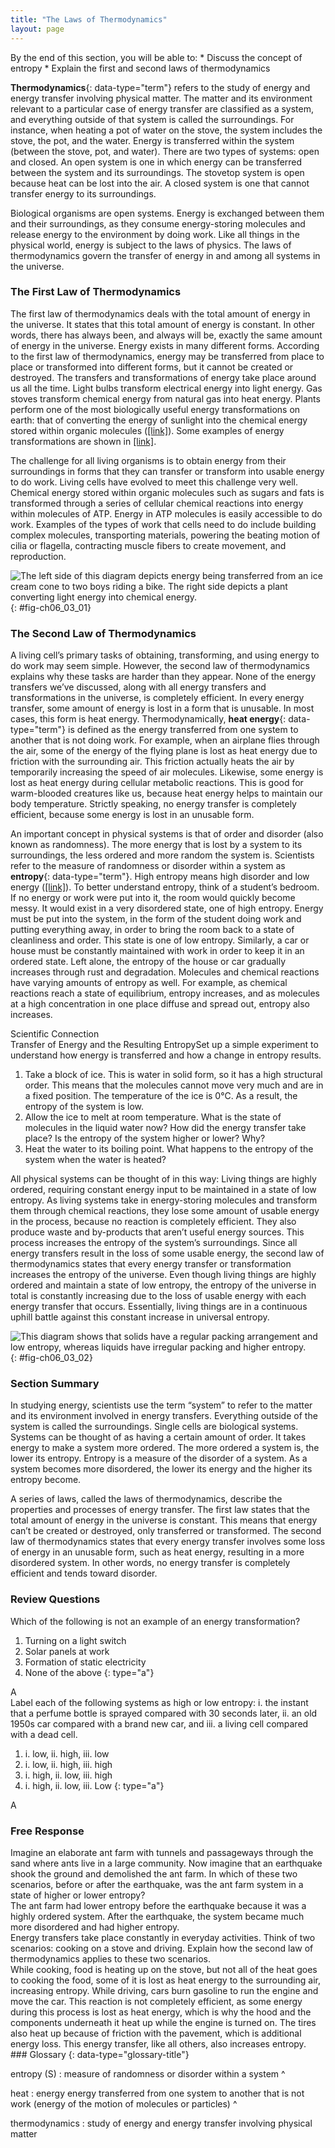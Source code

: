 ```yaml
---
title: "The Laws of Thermodynamics"
layout: page
---
```



<div data-type="abstract" markdown="1">
By the end of this section, you will be able to:
* Discuss the concept of entropy
* Explain the first and second laws of thermodynamics

</div>

**Thermodynamics**{: data-type="term"} refers to the study of energy and energy transfer involving physical matter. The matter and its environment relevant to a particular case of energy transfer are classified as a system, and everything outside of that system is called the surroundings. For instance, when heating a pot of water on the stove, the system includes the stove, the pot, and the water. Energy is transferred within the system (between the stove, pot, and water). There are two types of systems: open and closed. An open system is one in which energy can be transferred between the system and its surroundings. The stovetop system is open because heat can be lost into the air. A closed system is one that cannot transfer energy to its surroundings.

Biological organisms are open systems. Energy is exchanged between them and their surroundings, as they consume energy-storing molecules and release energy to the environment by doing work. Like all things in the physical world, energy is subject to the laws of physics. The laws of thermodynamics govern the transfer of energy in and among all systems in the universe.

### The First Law of Thermodynamics

The first law of thermodynamics deals with the total amount of energy in the universe. It states that this total amount of energy is constant. In other words, there has always been, and always will be, exactly the same amount of energy in the universe. Energy exists in many different forms. According to the first law of thermodynamics, energy may be transferred from place to place or transformed into different forms, but it cannot be created or destroyed. The transfers and transformations of energy take place around us all the time. Light bulbs transform electrical energy into light energy. Gas stoves transform chemical energy from natural gas into heat energy. Plants perform one of the most biologically useful energy transformations on earth: that of converting the energy of sunlight into the chemical energy stored within organic molecules ([\[link\]](/m44422#fig-ch06_01_01)). Some examples of energy transformations are shown in [\[link\]](#fig-ch06_03_01).

The challenge for all living organisms is to obtain energy from their surroundings in forms that they can transfer or transform into usable energy to do work. Living cells have evolved to meet this challenge very well. Chemical energy stored within organic molecules such as sugars and fats is transformed through a series of cellular chemical reactions into energy within molecules of ATP. Energy in ATP molecules is easily accessible to do work. Examples of the types of work that cells need to do include building complex molecules, transporting materials, powering the beating motion of cilia or flagella, contracting muscle fibers to create movement, and reproduction.

 ![The left side of this diagram depicts energy being transferred from an ice cream cone to two boys riding a bike. The right side depicts a plant converting light energy into chemical energy.](../resources/Figure_06_02_01.jpg "Shown are two examples of energy being transferred from one system to another and transformed from one form to another. Humans can convert the chemical energy in food, like this ice cream cone, into kinetic energy (the energy of movement to ride a bicycle). Plants can convert electromagnetic radiation (light energy) from the sun into chemical energy. (credit &#x201C;ice cream&#x201D;: modification of work by D. Sharon Pruitt; credit &#x201C;kids on bikes&#x201D;: modification of work by Michelle Riggen-Ransom; credit &#x201C;leaf&#x201D;: modification of work by Cory Zanker)"){: #fig-ch06_03_01}

### The Second Law of Thermodynamics

A living cell’s primary tasks of obtaining, transforming, and using energy to do work may seem simple. However, the second law of thermodynamics explains why these tasks are harder than they appear. None of the energy transfers we’ve discussed, along with all energy transfers and transformations in the universe, is completely efficient. In every energy transfer, some amount of energy is lost in a form that is unusable. In most cases, this form is heat energy. Thermodynamically, **heat energy**{: data-type="term"} is defined as the energy transferred from one system to another that is not doing work. For example, when an airplane flies through the air, some of the energy of the flying plane is lost as heat energy due to friction with the surrounding air. This friction actually heats the air by temporarily increasing the speed of air molecules. Likewise, some energy is lost as heat energy during cellular metabolic reactions. This is good for warm-blooded creatures like us, because heat energy helps to maintain our body temperature. Strictly speaking, no energy transfer is completely efficient, because some energy is lost in an unusable form.

An important concept in physical systems is that of order and disorder (also known as randomness). The more energy that is lost by a system to its surroundings, the less ordered and more random the system is. Scientists refer to the measure of randomness or disorder within a system as **entropy**{: data-type="term"}. High entropy means high disorder and low energy ([\[link\]](#fig-ch06_03_02)). To better understand entropy, think of a student’s bedroom. If no energy or work were put into it, the room would quickly become messy. It would exist in a very disordered state, one of high entropy. Energy must be put into the system, in the form of the student doing work and putting everything away, in order to bring the room back to a state of cleanliness and order. This state is one of low entropy. Similarly, a car or house must be constantly maintained with work in order to keep it in an ordered state. Left alone, the entropy of the house or car gradually increases through rust and degradation. Molecules and chemical reactions have varying amounts of entropy as well. For example, as chemical reactions reach a state of equilibrium, entropy increases, and as molecules at a high concentration in one place diffuse and spread out, entropy also increases.

<div data-type="note" data-has-label="true" class="scientific" data-label="" markdown="1">
<div data-type="title">
Scientific Connection
</div>
<span data-type="title">Transfer of Energy and the Resulting Entropy</span>Set up a simple experiment to understand how energy is transferred and how a change in entropy results.

1.  Take a block of ice. This is water in solid form, so it has a high structural order. This means that the molecules cannot move very much and are in a fixed position. The temperature of the ice is 0°C. As a result, the entropy of the system is low.
2.  Allow the ice to melt at room temperature. What is the state of molecules in the liquid water now? How did the energy transfer take place? Is the entropy of the system higher or lower? Why?
3.  Heat the water to its boiling point. What happens to the entropy of the system when the water is heated?

</div>

All physical systems can be thought of in this way: Living things are highly ordered, requiring constant energy input to be maintained in a state of low entropy. As living systems take in energy-storing molecules and transform them through chemical reactions, they lose some amount of usable energy in the process, because no reaction is completely efficient. They also produce waste and by-products that aren’t useful energy sources. This process increases the entropy of the system’s surroundings. Since all energy transfers result in the loss of some usable energy, the second law of thermodynamics states that every energy transfer or transformation increases the entropy of the universe. Even though living things are highly ordered and maintain a state of low entropy, the entropy of the universe in total is constantly increasing due to the loss of usable energy with each energy transfer that occurs. Essentially, living things are in a continuous uphill battle against this constant increase in universal entropy.

 ![This diagram shows that solids have a regular packing arrangement and low entropy, whereas liquids have irregular packing and higher entropy.](../resources/Figure_06_02_02.jpg "Entropy is a measure of randomness or disorder in a system. Gases have higher entropy than liquids, and liquids have higher entropy than solids."){: #fig-ch06_03_02}

### Section Summary

In studying energy, scientists use the term “system” to refer to the matter and its environment involved in energy transfers. Everything outside of the system is called the surroundings. Single cells are biological systems. Systems can be thought of as having a certain amount of order. It takes energy to make a system more ordered. The more ordered a system is, the lower its entropy. Entropy is a measure of the disorder of a system. As a system becomes more disordered, the lower its energy and the higher its entropy become.

A series of laws, called the laws of thermodynamics, describe the properties and processes of energy transfer. The first law states that the total amount of energy in the universe is constant. This means that energy can’t be created or destroyed, only transferred or transformed. The second law of thermodynamics states that every energy transfer involves some loss of energy in an unusable form, such as heat energy, resulting in a more disordered system. In other words, no energy transfer is completely efficient and tends toward disorder.

### Review Questions

<div data-type="exercise">
<div data-type="problem" markdown="1">
Which of the following is not an example of an energy transformation?

1.  Turning on a light switch
2.  Solar panels at work
3.  Formation of static electricity
4.  None of the above
{: type="a"}

</div>
<div data-type="solution" markdown="1">
A

</div>
</div>

<div data-type="exercise">
<div data-type="problem" markdown="1">
Label each of the following systems as high or low entropy: i. the instant that a perfume bottle is sprayed compared with 30 seconds later, ii. an old 1950s car compared with a brand new car, and iii. a living cell compared with a dead cell.

1.  i. low, ii. high, iii. low
2.  i. low, ii. high, iii. high
3.  i. high, ii. low, iii. high
4.  i. high, ii. low, iii. Low
{: type="a"}

</div>
<div data-type="solution" markdown="1">
A

</div>
</div>

### Free Response

<div data-type="exercise">
<div data-type="problem" markdown="1">
Imagine an elaborate ant farm with tunnels and passageways through the sand where ants live in a large community. Now imagine that an earthquake shook the ground and demolished the ant farm. In which of these two scenarios, before or after the earthquake, was the ant farm system in a state of higher or lower entropy?

</div>
<div data-type="solution" markdown="1">
The ant farm had lower entropy before the earthquake because it was a highly ordered system. After the earthquake, the system became much more disordered and had higher entropy.

</div>
</div>

<div data-type="exercise">
<div data-type="problem" markdown="1">
Energy transfers take place constantly in everyday activities. Think of two scenarios: cooking on a stove and driving. Explain how the second law of thermodynamics applies to these two scenarios.

</div>
<div data-type="solution" markdown="1">
While cooking, food is heating up on the stove, but not all of the heat goes to cooking the food, some of it is lost as heat energy to the surrounding air, increasing entropy. While driving, cars burn gasoline to run the engine and move the car. This reaction is not completely efficient, as some energy during this process is lost as heat energy, which is why the hood and the components underneath it heat up while the engine is turned on. The tires also heat up because of friction with the pavement, which is additional energy loss. This energy transfer, like all others, also increases entropy.

</div>
</div>

<div data-type="glossary" markdown="1">
### Glossary
{: data-type="glossary-title"}

entropy (S)
: measure of randomness or disorder within a system
^

heat
: energy energy transferred from one system to another that is not work (energy of the motion of molecules or particles)
^

thermodynamics
: study of energy and energy transfer involving physical matter

</div>

